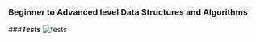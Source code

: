 ### Beginner to Advanced level Data Structures and Algorithms

###***Tests***
![tests](https://github.com/projectfinalaudio/DSA-TypeScript-/blob/master/previews/number_reversal_tests.PNG?raw=true)
